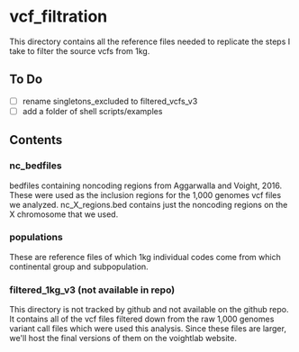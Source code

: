 # vcf_filtration

This directory contains all the reference files needed to replicate the steps I take to filter the source vcfs from 1kg.

## To Do

- [ ] rename singletons_excluded to filtered_vcfs_v3
- [ ] add a folder of shell scripts/examples

## Contents

### nc_bedfiles

bedfiles containing noncoding regions from Aggarwalla and Voight, 2016.
These were used as the inclusion regions for the 1,000 genomes vcf files we
analyzed.
nc_X_regions.bed contains just the noncoding regions on the X chromosome that
 we used.

### populations

These are reference files of which 1kg individual codes come from which
continental group and subpopulation.

### filtered_1kg_v3 (not available in repo)

This directory is not tracked by github and not available on the github repo.
It contains all of the vcf files filtered down from the raw 1,000 genomes
variant call files which were used this analysis.  Since these files are larger,
we'll host the final versions of them on the voightlab website.

